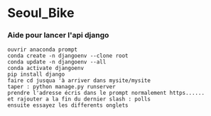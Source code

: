 # Seoul_Bike

### Aide pour lancer l'api django
    ouvrir anaconda prompt 
    conda create -n djangoenv --clone root 
    conda update -n djangoenv --all
    conda activate djangoenv
    pip install django
    faire cd jusqua 'à arriver dans mysite/mysite
    taper : python manage.py runserver
    prendre l'adresse écris dans le prompt normalement https......
    et rajouter a la fin du dernier slash : polls
    ensuite essayez les differents onglets

